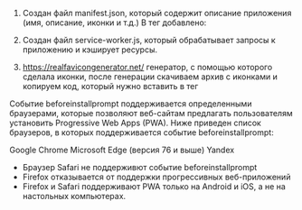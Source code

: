 1. Создан файл manifest.json, который содержит описание приложения (имя, описание, иконки и т.д.)
    В тег <head> добавлено: <link rel="manifest" href="manifest.json">

2. Создан файл service-worker.js, который обрабатывает запросы к приложению и кэширует ресурсы.

3. https://realfavicongenerator.net/ генератор, с помощью которого сделала иконки, после генерации скачиваем архив с иконками и копируем код, который нужно вставить в тег <head>





Событие beforeinstallprompt поддерживается определенными браузерами, которые позволяют веб-сайтам предлагать пользователям установить Progressive Web Apps (PWA). Ниже приведен список браузеров, в которых поддерживается событие beforeinstallprompt:

Google Chrome
Microsoft Edge (версия 76 и выше)
Yandex 

- Браузер Safari не поддерживют событие beforeinstallprompt
- Firefox отказывается от поддержки прогрессивных веб-приложений
- Firefox и Safari поддерживают PWA только на Android и iOS, а не на настольных компьютерах.



